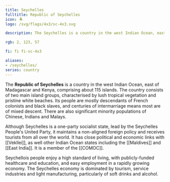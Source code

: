 ```yaml
---
title: Seychelles
fulltitle: Republic of Seychelles
icon: 🏝️
logo: /svg/flags/4x3/sc-4x3.svg

description: The Seychelles is a country in the west Indian Ocean, east of Madagascar and Kenya.

rgb: 2, 123, 57

fi: fi fi-sc-4x3

aliases:
- /seychelles/
series: country
---
```


The **<span class="fi fi-sc-4x3"></span> Republic of Seychelles** is a country in the west Indian Ocean, east of Madagascar and Kenya, comprising about 115 islands. The country consists of two main island groups, characterised by lush tropical vegetation and pristine white beaches. Its people are mostly descendants of French colonists and black slaves, and centuries of intermarriage means most are of mixed descent. There are also significant minority populations of Chinese, Indians and Malays.

Although Seychelles is a one-party socialist state, lead by the Seychelles People's United Party, it maintains a non-aligned foreign policy and receives tourists from all over the world. It has close political and economic links with [[Vekllei]], as well other Indian Ocean states including the [[Maldives]] and [[East India]]. It is a member of the  [[COMOC]].

Seychellois people enjoy a high standard of living, with publicly-funded healthcare and education, and easy employment in a rapidly growing economy. The Seychelles economy is dominated by tourism, service industries and light manufacturing, particularly of soft drinks and alcohol.

